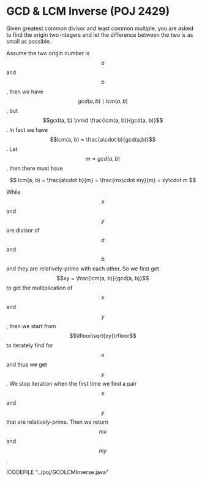 # GCD & LCM Inverse (POJ 2429)

Given greatest common divisor and least common multiple, you are asked to find the origin two integers
and let the difference between the two is as small as possible.

Assume the two origin number is $$a$$ and $$b$$, then we have $$gcd(a, b) \mid lcm(a, b)$$, but
$$gcd(a, b) \nmid \frac{lcm(a, b)}{gcd(a, b)}$$. In fact we have $$lcm(a, b) = \frac{a\cdot b}{gcd(a,b)}$$.
Let $$m = gcd(a, b)$$, then there must have

$$
lcm(a, b) = \frac{a\cdot b}{m} = \frac{mx\cdot my}{m} = xy\cdot m
$$

While $$x$$ and $$y$$ are divisor of $$a$$ and $$b$$ and they are relatively-prime with each other.
So we first get $$xy = \frac{lcm(a, b)}{gcd(a, b)}$$ to get the multiplication of $$x$$ and $$y$$,
then we start from $$\lfloor\sqrt{xy}\rfloor$$ to iterately find for $$x$$ and thus we get $$y$$.
We stop iteration when the first time we find a pair $$x$$ and $$y$$ that are relatively-prime.
Then we return $$mx$$ and $$my$$.

!CODEFILE "../poj/GCDLCMInverse.java"
